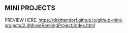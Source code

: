 ## MINI PROJECTS
PREVIEW HERE: https://drkittendorf.github.io/github-mini-projects/2.4MovieRankingProject/index.html

